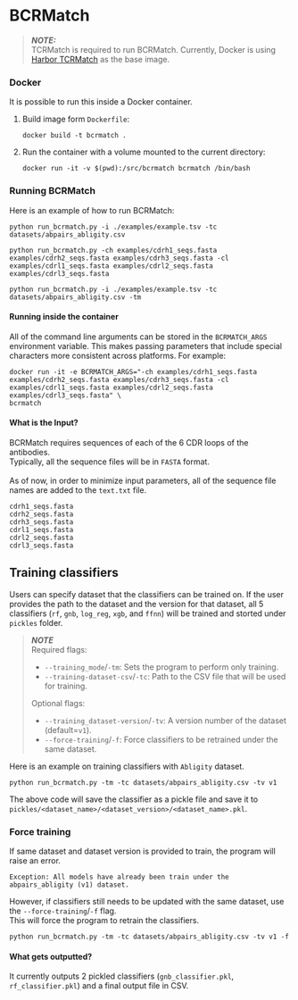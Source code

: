 # BCRMatch

> **_NOTE:_** <br>
> TCRMatch is required to run BCRMatch. Currently, Docker is using [Harbor TCRMatch](https://harbor.lji.org/harbor/projects/5/repositories/iedb-public%2Ftcrmatch/tags/0.1.1) as the base image.

### Docker
It is possible to run this inside a Docker container.
1. Build image form `Dockerfile`:
    ```
    docker build -t bcrmatch .
    ```
2. Run the container with a volume mounted to the current directory:
   ```
   docker run -it -v $(pwd):/src/bcrmatch bcrmatch /bin/bash
   ```


### Running BCRMatch
Here is an example of how to run BCRMatch:
```
python run_bcrmatch.py -i ./examples/example.tsv -tc datasets/abpairs_abligity.csv
```
```
python run_bcrmatch.py -ch examples/cdrh1_seqs.fasta examples/cdrh2_seqs.fasta examples/cdrh3_seqs.fasta -cl examples/cdrl1_seqs.fasta examples/cdrl2_seqs.fasta examples/cdrl3_seqs.fasta
```
```
python run_bcrmatch.py -i ./examples/example.tsv -tc datasets/abpairs_abligity.csv -tm
```

#### Running inside the container

All of the command line arguments can be stored in the ```BCRMATCH_ARGS``` environment variable.
This makes passing parameters that include special characters more consistent across platforms. For
example:

```
docker run -it -e BCRMATCH_ARGS="-ch examples/cdrh1_seqs.fasta examples/cdrh2_seqs.fasta examples/cdrh3_seqs.fasta -cl examples/cdrl1_seqs.fasta examples/cdrl2_seqs.fasta examples/cdrl3_seqs.fasta" \
bcrmatch
```

#### What is the Input?
BCRMatch requires sequences of each of the 6 CDR loops of the antibodies.<br>Typically, all the sequence files will be in `FASTA` format.
<br><br>
As of now, in order to minimize input parameters, all of the sequence file names are added to the `text.txt` file.
```
cdrh1_seqs.fasta
cdrh2_seqs.fasta
cdrh3_seqs.fasta
cdrl1_seqs.fasta
cdrl2_seqs.fasta
cdrl3_seqs.fasta
```

## Training classifiers
Users can specify dataset that the classifiers can be trained on. If the user provides the path to the dataset and the version for that dataset, all 5 classifiers (`rf`, `gnb`, `log_reg`, `xgb`, and `ffnn`) will be trained and storted under `pickles` folder.

> **_NOTE_**<br>
> Required flags:
> * `--training_mode`/`-tm`: Sets the program to perform only training.
> * `--training-dataset-csv`/`-tc`: Path to the CSV file that will be used for training.
>
> Optional flags:
> * `--training_dataset-version`/`-tv`:  A version number of the dataset (default=`v1`).
> * `--force-training`/`-f`: Force classifiers to be retrained under the same dataset.

Here is an example on training classifiers with `Abligity` dataset.
```
python run_bcrmatch.py -tm -tc datasets/abpairs_abligity.csv -tv v1
```
The above code will save the classifier as a pickle file and save it to `pickles/<dataset_name>/<dataset_version>/<dataset_name>.pkl`.

### Force training
If same dataset and dataset version is provided to train, the program will raise an error.
```
Exception: All models have already been train under the abpairs_abligity (v1) dataset.
```

However, if classifiers still needs to be updated with the same dataset, use the `--force-training`/`-f` flag.<br>
This will force the program to retrain the classifiers.
```
python run_bcrmatch.py -tm -tc datasets/abpairs_abligity.csv -tv v1 -f
```


#### What gets outputted?
It currently outputs 2 pickled classifiers (`gnb_classifier.pkl`, `rf_classifier.pkl`) and a final output file in CSV.